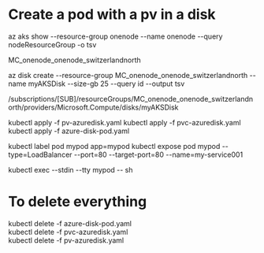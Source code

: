 # Create a pod with a pv in a disk
az aks show --resource-group onenode --name onenode --query nodeResourceGroup -o tsv

MC_onenode_onenode_switzerlandnorth

az disk create --resource-group MC_onenode_onenode_switzerlandnorth --name myAKSDisk --size-gb 25 --query id --output tsv
  

/subscriptions/[SUB]/resourceGroups/MC_onenode_onenode_switzerlandnorth/providers/Microsoft.Compute/disks/myAKSDisk
  
kubectl apply -f pv-azuredisk.yaml
kubectl apply -f pvc-azuredisk.yaml		
kubectl apply -f azure-disk-pod.yaml

kubectl label pod mypod app=mypod
kubectl expose pod mypod --type=LoadBalancer --port=80 --target-port=80 --name=my-service001

kubectl exec --stdin --tty mypod -- sh

# To delete everything
kubectl delete -f azure-disk-pod.yaml <br>
kubectl delete -f pvc-azuredisk.yaml <br>
kubectl delete -f pv-azuredisk.yaml <br>
